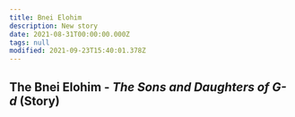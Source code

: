 ```yaml
---
title: Bnei Elohim
description: New story
date: 2021-08-31T00:00:00.000Z
tags: null
modified: 2021-09-23T15:40:01.378Z
---
```


## The Bnei Elohim - _The Sons and Daughters of G-d_ (Story)
